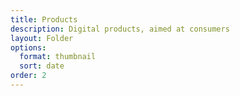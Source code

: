 ```yaml
---
title: Products
description: Digital products, aimed at consumers
layout: Folder
options:
  format: thumbnail
  sort: date
order: 2
---
```

